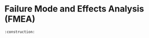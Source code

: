 # Failure Mode and Effects Analysis (FMEA)

```admonish warning title="Page under construction"
:construction:
```
